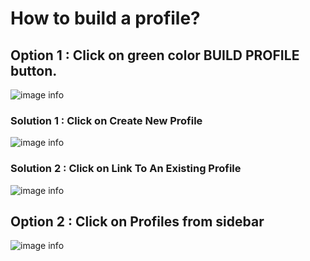 # How to build a profile?

## Option 1 : Click on green color BUILD PROFILE button.
![image info](../static/img/profiles/step1.png)

### Solution 1 : Click on Create New Profile
![image info](../static/img/profiles/step2.png)

### Solution 2 : Click on Link To An Existing Profile
![image info](../static/img/profiles/step3.png)

## Option 2 : Click on Profiles from sidebar
![image info](../static/img/profiles/step31.png)